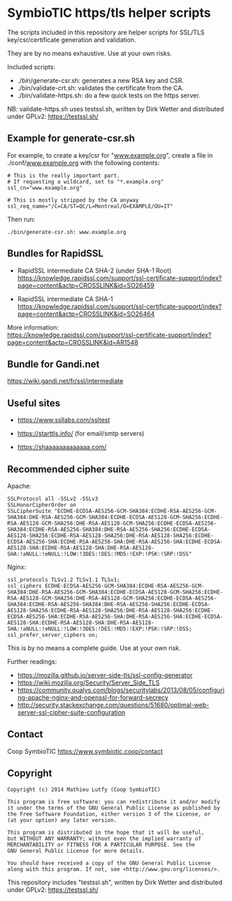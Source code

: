 SymbioTIC https/tls helper scripts
==================================

The scripts included in this repository are helper scripts for SSL/TLS
key/csr/certificate generation and validation.

They are by no means exhaustive. Use at your own risks.

Included scripts:

* ./bin/generate-csr.sh: generates a new RSA key and CSR.
* ./bin/validate-crt.sh: validates the certificate from the CA.
* ./bin/validate-https.sh: do a few quick tests on the https server.

NB: validate-https.sh uses testssl.sh, written by Dirk Wetter and
distributed under GPLv2: https://testssl.sh/

Example for generate-csr.sh
---------------------------

For example, to create a key/csr for "www.example.org", create a file
in ./conf/www.example.org with the following contents:

```
# This is the really important part.
# If requesting a wildcard, set to "*.example.org"
ssl_cn="www.example.org"

# This is mostly stripped by the CA anyway
ssl_req_name="/C=CA/ST=QC/L=Montreal/O=EXAMPLE/OU=IT"
```

Then run:

```
./bin/generate-csr.sh: www.example.org
```

Bundles for RapidSSL
--------------------

* RapidSSL intermediate CA SHA-2 (under SHA-1 Root)  
  https://knowledge.rapidssl.com/support/ssl-certificate-support/index?page=content&actp=CROSSLINK&id=SO26459

* RapidSSL intermediate CA SHA-1  
  https://knowledge.rapidssl.com/support/ssl-certificate-support/index?page=content&actp=CROSSLINK&id=SO26464

More information:  
https://knowledge.rapidssl.com/support/ssl-certificate-support/index?page=content&actp=CROSSLINK&id=AR1548

Bundle for Gandi.net
--------------------

https://wiki.gandi.net/fr/ssl/intermediate

Useful sites
------------

* https://www.ssllabs.com/ssltest

* https://starttls.info/ (for email/smtp servers)

* https://shaaaaaaaaaaaaa.com/

Recommended cipher suite
------------------------

Apache:

    SSLProtocol all -SSLv2 -SSLv3
    SSLHonorCipherOrder on
    SSLCipherSuite "ECDHE-ECDSA-AES256-GCM-SHA384:ECDHE-RSA-AES256-GCM-SHA384:DHE-RSA-AES256-GCM-SHA384:ECDHE-ECDSA-AES128-GCM-SHA256:ECDHE-RSA-AES128-GCM-SHA256:DHE-RSA-AES128-GCM-SHA256:ECDHE-ECDSA-AES256-SHA384:ECDHE-RSA-AES256-SHA384:DHE-RSA-AES256-SHA256:ECDHE-ECDSA-AES128-SHA256:ECDHE-RSA-AES128-SHA256:DHE-RSA-AES128-SHA256:ECDHE-ECDSA-AES256-SHA:ECDHE-RSA-AES256-SHA:DHE-RSA-AES256-SHA:ECDHE-ECDSA-AES128-SHA:ECDHE-RSA-AES128-SHA:DHE-RSA-AES128-SHA:!aNULL:!eNULL:!LOW:!3DES:!DES:!MD5:!EXP:!PSK:!SRP:!DSS"

Nginx:

    ssl_protocols TLSv1.2 TLSv1.1 TLSv1;
    ssl_ciphers ECDHE-ECDSA-AES256-GCM-SHA384:ECDHE-RSA-AES256-GCM-SHA384:DHE-RSA-AES256-GCM-SHA384:ECDHE-ECDSA-AES128-GCM-SHA256:ECDHE-RSA-AES128-GCM-SHA256:DHE-RSA-AES128-GCM-SHA256:ECDHE-ECDSA-AES256-SHA384:ECDHE-RSA-AES256-SHA384:DHE-RSA-AES256-SHA256:ECDHE-ECDSA-AES128-SHA256:ECDHE-RSA-AES128-SHA256:DHE-RSA-AES128-SHA256:ECDHE-ECDSA-AES256-SHA:ECDHE-RSA-AES256-SHA:DHE-RSA-AES256-SHA:ECDHE-ECDSA-AES128-SHA:ECDHE-RSA-AES128-SHA:DHE-RSA-AES128-SHA:!aNULL:!eNULL:!LOW:!3DES:!DES:!MD5:!EXP:!PSK:!SRP:!DSS;
    ssl_prefer_server_ciphers on;

This is by no means a complete guide. Use at your own risk.

Further readings:

* https://mozilla.github.io/server-side-tls/ssl-config-generator
* https://wiki.mozilla.org/Security/Server_Side_TLS
* https://community.qualys.com/blogs/securitylabs/2013/08/05/configuring-apache-nginx-and-openssl-for-forward-secrecy
* http://security.stackexchange.com/questions/51680/optimal-web-server-ssl-cipher-suite-configuration

Contact
-------

Coop SymbioTIC <https://www.symbiotic.coop/contact>

Copyright
---------

    Copyright (c) 2014 Mathieu Lutfy (Coop SymbioTIC)

    This program is free software: you can redistribute it and/or modify
    it under the terms of the GNU General Public License as published by
    the Free Software Foundation, either version 3 of the License, or
    (at your option) any later version.

    This program is distributed in the hope that it will be useful,
    but WITHOUT ANY WARRANTY; without even the implied warranty of
    MERCHANTABILITY or FITNESS FOR A PARTICULAR PURPOSE. See the
    GNU General Public License for more details.

    You should have received a copy of the GNU General Public License
    along with this program. If not, see <http://www.gnu.org/licenses/>.


This repository includes "testssl.sh", written by Dirk Wetter and
distributed under GPLv2: https://testssl.sh/
